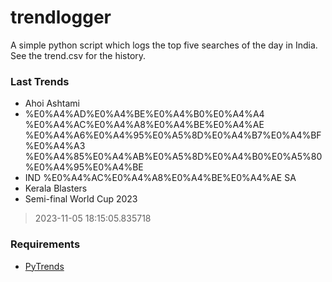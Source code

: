 # trendlogger
A simple python script which logs the top five searches of the day in India.<br>See the trend.csv for the history.<br>

<!-- Last Trends -->
### Last Trends
* Ahoi Ashtami
* %E0%A4%AD%E0%A4%BE%E0%A4%B0%E0%A4%A4 %E0%A4%AC%E0%A4%A8%E0%A4%BE%E0%A4%AE %E0%A4%A6%E0%A4%95%E0%A5%8D%E0%A4%B7%E0%A4%BF%E0%A4%A3 %E0%A4%85%E0%A4%AB%E0%A5%8D%E0%A4%B0%E0%A5%80%E0%A4%95%E0%A4%BE
* IND %E0%A4%AC%E0%A4%A8%E0%A4%BE%E0%A4%AE SA
* Kerala Blasters
* Semi-final World Cup 2023
> 2023-11-05 18:15:05.835718

<!-- Requirements -->
### Requirements
* [PyTrends](https://github.com/dreyco676/pytrends)
